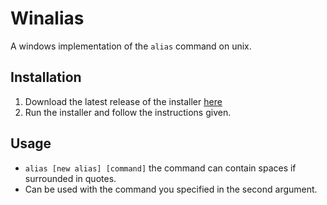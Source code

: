 # Winalias

A windows implementation of the `alias` command on unix.

## Installation

1. Download the latest release of the installer [here](https://github.com/anotherpillow/winalias-installer/releases)
2. Run the installer and follow the instructions given.

## Usage

- `alias [new alias] [command]` the command can contain spaces if surrounded in quotes.
- Can be used with the command you specified in the second argument.